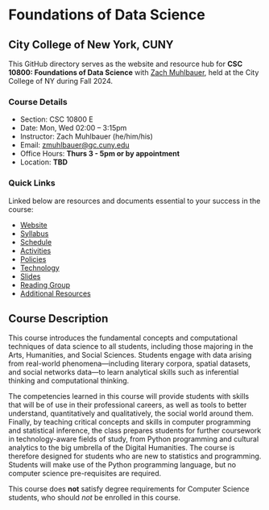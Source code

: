 # Foundations of Data Science

## City College of New York, CUNY

This GitHub directory serves as the website and resource hub for **CSC 10800: Foundations of Data Science** with [Zach Muhlbauer](https://github.com/zmuhls), held at the City College of NY during Fall 2024.

### Course Details

- Section: CSC 10800 E <br />
- Date: Mon, Wed 02:00 – 3:15pm <br />
- Instructor: Zach Muhlbauer (he/him/his) <br />
- Email: [zmuhlbauer@gc.cuny.edu](mailto:zmuhlbauer@gc.cuny.edu) <br />
- Office Hours: **Thurs 3 - 5pm or by appointment** <br />
- Location: **TBD**

### Quick Links

Linked below are resources and documents essential to your success in the course:

- [Website](https://ccny-data-science.github.io)
- [Syllabus](https://github.com/zmuhls/TEST-CCNY-Data-Science/blob/main/syllabus)
- [Schedule](https://github.com/zmuhls/TEST-CCNY-Data-Science/blob/main/schedule)
- [Activities](https://github.com/zmuhls/TEST-CCNY-Data-Science/blob/main/activity)
- [Policies](https://github.com/zmuhls/TEST-CCNY-Data-Science/blob/main/policies)
- [Technology](https://github.com/zmuhls/TEST-CCNY-Data-Science/blob/main/technology.md)
- [Slides](https://github.com/zmuhls/TEST-CCNY-Data-Science/blob/main/slides)
- [Reading Group](https://hypothes.is/groups/yKvGZkjg/csc10800-annotation-group)
- [Additional Resources](https://github.com/zmuhls/TEST-CCNY-Data-Science/blob/main/additional_resources)

## Course Description

This course introduces the fundamental concepts and computational techniques of data science to all students, including those majoring in the Arts,  Humanities, and Social Sciences. Students engage with data arising from  real-world phenomena—including literary corpora, spatial datasets, and  social networks data—to learn analytical skills such as inferential  thinking and computational thinking.

The competencies learned in this course will provide  students with skills that will be of use in their professional careers,  as well as tools to better understand, quantitatively and qualitatively, the social world around them. Finally, by teaching critical concepts  and skills in computer programming and statistical inference, the class  prepares students for further coursework in technology-aware fields of  study, from Python programming and cultural analytics to the big  umbrella of the Digital Humanities. The course is therefore designed for students who are new to statistics and programming. Students will make  use of the Python programming language, but no computer science  pre-requisites are required.

This course does **not** satisfy degree requirements for Computer Science students, who should *not* be enrolled in this course.
